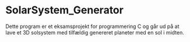 # SolarSystem_Generator
Dette program er et eksamsprojekt for programmering C og går ud på at lave et 3D solsystem med tilfældig genereret planeter med en sol i midten.
